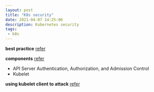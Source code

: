 ```yaml
---
layout: post
title: "K8s security"
date: 2021-04-07 14:25:06
description: Kubernetes security
tags:
 - k8s
---
```

**best practice**
[refer](https://www.giantswarm.io/blog/applying-best-practice-security-controls-to-a-kubernetes-cluster)

**components**
[refer](https://www.giantswarm.io/blog/securing-the-configuration-of-kubernetes-cluster-components)
- API Server
  Authentication, Authorization, and Admission Control
- Kubelet

**using kubelet client to attack**
[refer](https://www.cyberark.com/resources/threat-research-blog/using-kubelet-client-to-attack-the-kubernetes-cluster)
